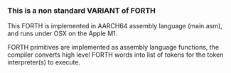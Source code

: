 ### This is a non standard VARIANT of FORTH

This FORTH is implemented in AARCH64 assembly language (main.asm), and runs under OSX on the Apple M1.

FORTH primitives are implemented as assembly language functions, the compiler converts high level FORTH words into list of tokens for the token interpreter(s) to execute.


